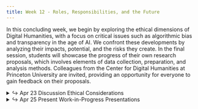 ```yaml
---
title: Week 12 - Roles, Responsibilities, and the Future
---
```

In this concluding week, we begin by exploring the ethical dimensions of Digital Humanities, with a focus on critical issues such as algorithmic bias and transparency in the age of AI. We confront these developments by analyzing their impacts, potential, and the risks they create. In the final session, students will showcase the progress of their own research proposals, which involves elements of data collection, preparation, and analysis methods. Colleagues from the Center for Digital Humanities at Princeton University are invited, providing an opportunity for everyone to gain feedback on their proposals.

<details>
  <summary class="session-summary">
    <span class="arrow">↪</span>
    <span class="date-label">Apr 23</span>
    <span class="label label-blue">Discussion</span>
    <span class="session-title">Ethical Considerations</span>
  </summary>
  <div markdown="1">
- [Slides](https://docs.google.com/presentation/d/1O8tRVjPIr0M05tQKjUaNMmPF5UgWUcBKG_GkXEPRZC0/edit?usp=sharing)
- Pre-Class Reflection (<span style="color: #FA795A;">no Perusall annotations required!</span>)
- [Presner, Todd, et al. _Digital Humanities Manifesto 2.0_.](https://app.perusall.com/courses/introdh24/presner-et-al-2009-digital-humanities-manifesto-2-0) 2009, pp. 1–15.
- [Catherine D'Ignazio, Lauren Klein, _Data Feminism: What Does Feminist Data Science Look Like?_](https://www.youtube.com/watch?v=guIxU_hK4aY) LSE Online Event. Chair: Fiona Steele. 2021. YouTube.
- **Post your reflection in the** <a href="https://introtodh--spring2024.slack.com/archives/C06F1KS1ULT" style="color: #ee6374;">**#reflections** </a>**channel on Slack** <a style="color: #ee6374;">**before 9am on the day of our class.**</a>

  <!-- - [Listen to this podcast episode of _Tech Won't Save Us_](https://www.techwontsave.us/episode/163_chatgpt_is_not_intelligent_w_emily_m_bender), where Emily Bender (Professor in the Department of Linguistics at the University of Washington and the Faculty Director of the Computational Linguistics Master's Program) discusses what it means to say that ChatGPT is a "stochastic parrot".
  <iframe style="border-radius:12px" src="https://open.spotify.com/embed/episode/2ILGlkAXAt4xfuKHwIV2on?utm_source=generator" width="100%" height="152" frameBorder="0" allowfullscreen="" allow="autoplay; clipboard-write; encrypted-media; fullscreen; picture-in-picture" loading="lazy"></iframe> -->
  

</div>
</details>

<details>
  <summary class="session-summary">
    <span class="arrow">↪</span>
    <span class="date-label">Apr 25</span>
    <span class="label label-green">Present</span>
    <span class="session-title">Work-in-Progress Presentations</span>
  </summary>
  <div markdown="1">
- Slides (_coming soon_)
</div>
</details>